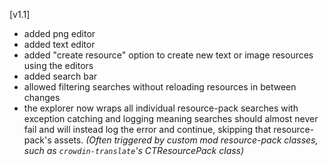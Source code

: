 
[v1.1]
- added png editor
- added text editor
- added "create resource" option to create new text or image resources using the editors
- added search bar
- allowed filtering searches without reloading resources in between changes
- the explorer now wraps all individual resource-pack searches with exception catching and logging meaning searches should
almost never fail and will instead log the error and continue, skipping that resource-pack's assets. *(Often triggered by custom mod resource-pack classes, such as `crowdin-translate`'s CTResourcePack class)*